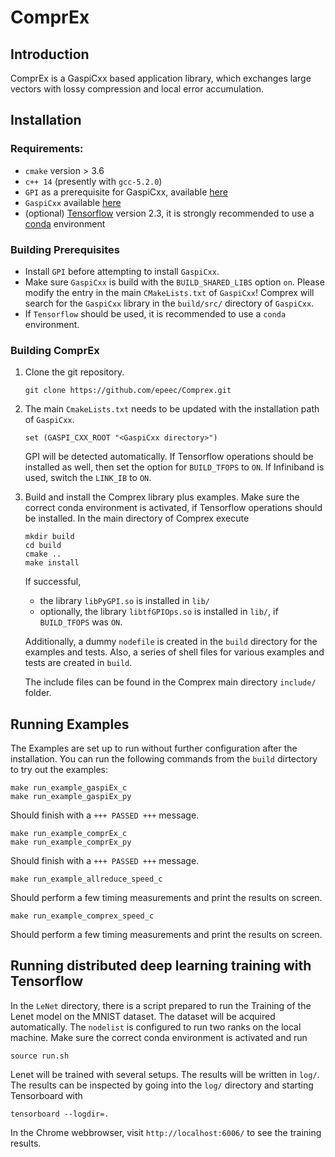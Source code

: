 # ComprEx

## Introduction
ComprEx is a GaspiCxx based application library, which exchanges large 
vectors with lossy compression and local error accumulation.

## Installation

### Requirements:
- `cmake` version > 3.6
- `c++ 14` (presently with `gcc-5.2.0`)
- `GPI` as a prerequisite for GaspiCxx, available [here](https://github.com/cc-hpc-itwm/GPI-2)
- `GaspiCxx` available [here](https://github.com/cc-hpc-itwm/GaspiCxx)
- (optional) [Tensorflow](https://www.tensorflow.org/) version 2.3, it is strongly recommended to use a [conda](https://docs.conda.io/en/latest/) environment

### Building Prerequisites

- Install `GPI` before attempting to install `GaspiCxx`.
- Make sure `GaspiCxx` is build with the `BUILD_SHARED_LIBS` option `on`. Please modify the entry in the main `CMakeLists.txt` of `GaspiCxx`! Comprex will search for the `GaspiCxx` library in the `build/src/` directory of `GaspiCxx`.
- If `Tensorflow` should be used, it is recommended to use a `conda` environment.

### Building ComprEx

1. Clone the git repository.
    ``` 
    git clone https://github.com/epeec/Comprex.git
    ```

2. The main `CmakeLists.txt` needs to be updated with the installation path of `GaspiCxx`.
    ```
    set (GASPI_CXX_ROOT "<GaspiCxx directory>")
    ```
    GPI will be detected automatically.
    If Tensorflow operations should be installed as well, then
    set the option for `BUILD_TFOPS` to `ON`.
    If Infiniband is used, switch the `LINK_IB` to `ON`.

3. Build and install the Comprex library plus examples.
    Make sure the correct conda environment is activated, if Tensorflow operations should be installed.
    In the main directory of Comprex execute
    ```
    mkdir build
    cd build
    cmake ..
    make install
    ```
    If successful,
    - the library `libPyGPI.so` is installed in `lib/`
    - optionally, the library `libtfGPIOps.so` is installed in `lib/`, if `BUILD_TFOPS` was `ON`.
    
    Additionally, a dummy `nodefile` is created in the `build` directory for the examples and tests. Also, a series of shell files for various examples and tests are created in `build`.

    The include files can be found in the Comprex main directory `include/` folder.

## Running Examples
    
The Examples are set up to run without further configuration after the installation. You can run the following commands from the `build` dirtectory to try out the examples:
```
make run_example_gaspiEx_c
make run_example_gaspiEx_py
```
Should finish with a `+++ PASSED +++` message.
```
make run_example_comprEx_c
make run_example_comprEx_py
```
Should finish with a `+++ PASSED +++` message.
```
make run_example_allreduce_speed_c
```
Should perform a few timing measurements and print the results on screen.
```
make run_example_comprex_speed_c
```
Should perform a few timing measurements and print the results on screen.

## Running distributed deep learning training with Tensorflow

In the `LeNet` directory, there is a script prepared to run the Training of the Lenet model on the MNIST dataset. The dataset will be acquired automatically. The `nodelist` is configured to run two ranks on the local machine.
Make sure the correct conda environment is activated and run
```
source run.sh
```
Lenet will be trained with several setups. The results will be written in `log/`.
The results can be inspected by going into the `log/` directory and starting Tensorboard with
```
tensorboard --logdir=.
```
In the Chrome webbrowser, visit `http://localhost:6006/` to see the training results.